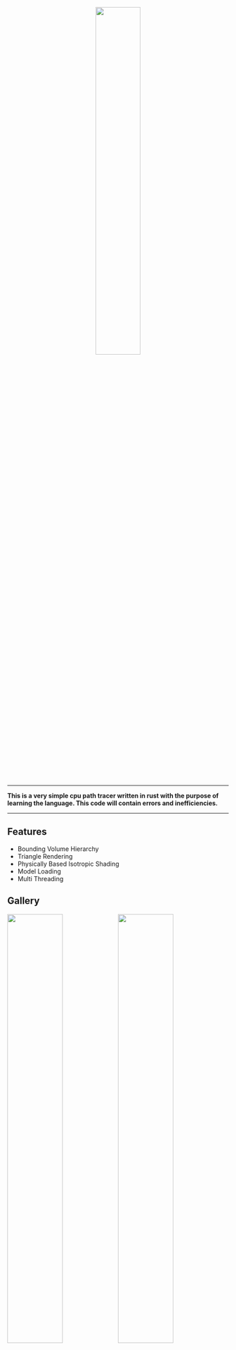 <p align="center"><a href="#"><img src="https://i.imgur.com/TjG4ABF.png" width="45%"></a></p>

---

**This is a very simple cpu path tracer written in rust with the purpose of learning the language. This code will contain errors and inefficiencies.**

---

## Features

* Bounding Volume Hierarchy
* Triangle Rendering
* Physically Based Isotropic Shading
* Model Loading
* Multi Threading

## Gallery

<img src="https://i.imgur.com/mRIhXu3.png" width="50%"><img src="https://i.imgur.com/QBCTAi6.png" width="50%">

